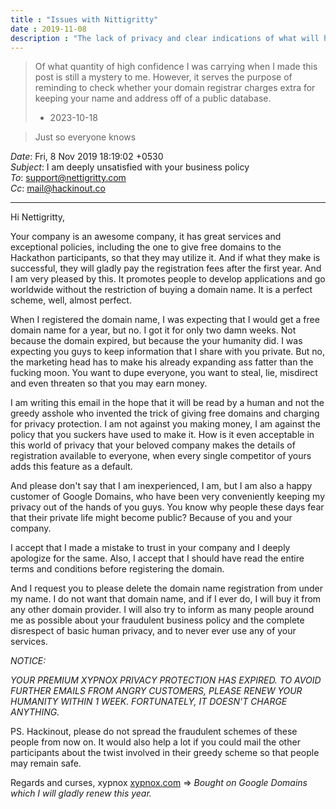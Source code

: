 ```yaml
---
title : "Issues with Nittigritty"
date : 2019-11-08
description : "The lack of privacy and clear indications of what will happen with user data while registering for a \"free\" domain."
---
```


> Of what quantity of high confidence I was carrying when I made this post is still a mystery to me. However, it serves the purpose of reminding to check whether your domain registrar charges extra for keeping your name and address off of a public database.
> - 2023-10-18

> Just so everyone knows

_Date_: Fri, 8 Nov 2019 18:19:02 +0530  
_Subject_: I am deeply unsatisfied with your business policy  
_To_: support@nettigritty.com  
_Cc_: mail@hackinout.co

---

Hi Nettigritty,

Your company is an awesome company, it has great services and exceptional policies, including the one to give free domains to the Hackathon participants, so that they may utilize it. And if what they make is successful, they will gladly pay the registration fees after the first year. And I am very pleased by this. It promotes people to develop applications and go worldwide without the restriction of buying a domain name. It is a perfect scheme, well, almost perfect.

When I registered the domain name, I was expecting that I would get a free domain name for a year, but no. I got it for only two damn weeks. Not because the domain expired, but because the your humanity did. I was expecting you guys to keep information that I share with you private. But no, the marketing head has to make his already expanding ass fatter than the fucking moon. You want to dupe everyone, you want to steal, lie, misdirect and even threaten so that you may earn money.

I am writing this email in the hope that it will be read by a human and not the greedy asshole who invented the trick of giving free domains and charging for privacy protection. I am not against you making money, I am against the policy that you suckers have used to make it. How is it even acceptable in this world of privacy that your beloved company makes the details of registration available to everyone, when every single competitor of yours adds this feature as a default.

And please don't say that I am inexperienced, I am, but I am also a happy customer of Google Domains, who have been very conveniently keeping my privacy out of the hands of you guys. You know why people these days fear that their private life might become public? Because of you and your company.

I accept that I made a mistake to trust in your company and I deeply apologize for the same. Also, I accept that I should have read the entire terms and conditions before registering the domain.

And I request you to please delete the domain name registration from under my name. I do not want that domain name, and if I ever do, I will buy it from any other domain provider. I will also try to inform as many people around me as possible about your fraudulent business policy and the complete disrespect of basic human privacy, and to never ever use any of your services.

_NOTICE:_

_YOUR PREMIUM XYPNOX PRIVACY PROTECTION HAS EXPIRED. TO AVOID FURTHER EMAILS FROM ANGRY CUSTOMERS, PLEASE RENEW YOUR HUMANITY WITHIN 1 WEEK. FORTUNATELY, IT DOESN'T CHARGE ANYTHING._

PS. Hackinout, please do not spread the fraudulent schemes of these people from now on. It would also help a lot if you could mail the other participants about the twist involved in their greedy scheme so that people may remain safe.

Regards and curses,
xypnox
[xypnox.com](http://xypnox.com) => _Bought on Google Domains which I will gladly renew this year._
